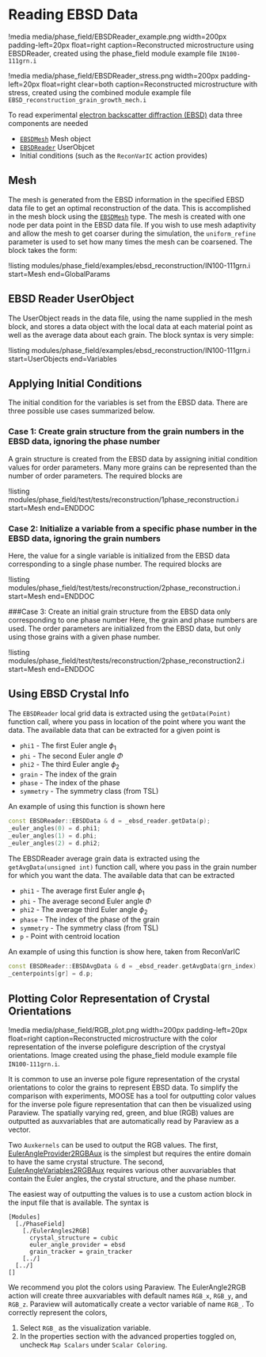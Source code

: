 # Reading EBSD Data

!media media/phase_field/EBSDReader_example.png width=200px padding-left=20px float=right caption=Reconstructed microstructure using EBSDReader, created using the phase_field module example file `IN100-111grn.i`

!media media/phase_field/EBSDReader_stress.png width=200px padding-left=20px float=right clear=both caption=Reconstructed microstructure with stress, created using the combined module example file `EBSD_reconstruction_grain_growth_mech.i`

<!--!slider max-width=75% left=220px
     media/phase_field/EBSDReader_example.png caption=Reconstructed microstructure using EBSDReader, created using the phase_field module example file `IN100-111grn.i`
     media/phase_field/EBSDReader_stress.png caption=Reconstructed microstructure with stress, created using the combined module example file `EBSD_reconstruction_grain_growth_mech.i`-->

To read experimental [electron backscatter diffraction (EBSD)](https://en.wikipedia.org/wiki/Electron_backscatter_diffraction)
data three components are needed

* [`EBSDMesh`](phase_field/EBSDMesh.md) Mesh object
* [`EBSDReader`](phase_field/EBSDReader.md) UserObjcet
* Initial conditions (such as the `ReconVarIC` action provides)

## Mesh

The mesh is generated from the EBSD information in the specified EBSD data file
to get an optimal reconstruction of the data. This is accomplished in the mesh
block using the [`EBSDMesh`](phase_field/EBSDMesh.md) type. The mesh is created
with one node per data point in the EBSD data file. If you wish to use mesh
adaptivity and allow the mesh to get coarser during the simulation, the
`uniform_refine` parameter is used to set how many times the mesh can be coarsened.
The block takes the form:

!listing modules/phase_field/examples/ebsd_reconstruction/IN100-111grn.i start=Mesh end=GlobalParams

## EBSD Reader UserObject

The UserObject reads in the data file, using the name supplied in the mesh block,
and stores a data object with the local data at each material point as well as the
average data about each grain. The block syntax is very simple:

!listing modules/phase_field/examples/ebsd_reconstruction/IN100-111grn.i start=UserObjects end=Variables

## Applying Initial Conditions

The initial condition for the variables is set from the EBSD data. There are three
possible use cases summarized below.

### Case 1: Create grain structure from the grain numbers in the EBSD data, ignoring the phase number

A grain structure is created from the EBSD data by assigning initial condition
values for order parameters. Many more grains can be represented than the number
of order parameters. The required blocks are

!listing modules/phase_field/test/tests/reconstruction/1phase_reconstruction.i start=Mesh end=ENDDOC

### Case 2: Initialize a variable from a specific phase number in the EBSD data, ignoring the grain numbers
Here, the value for a single variable is initialized from the EBSD data corresponding
to a single phase number. The required blocks are

!listing modules/phase_field/test/tests/reconstruction/2phase_reconstruction.i start=Mesh end=ENDDOC

###Case 3: Create an initial grain structure from the EBSD data only corresponding to one phase number
Here, the grain and phase numbers are used. The order parameters are initialized
from the EBSD data, but only using those grains with a given phase number.

!listing modules/phase_field/test/tests/reconstruction/2phase_reconstruction2.i start=Mesh end=ENDDOC

## Using EBSD Crystal Info

The `EBSDReader` local grid data is extracted using the `getData(Point)` function call,
where you pass in location of the point where you want the data. The available data
that can be extracted for a given point is

* `phi1` - The first Euler angle $\phi_1$
* `phi` - The second Euler angle $\Phi$
* `phi2` - The third Euler angle $\phi_2$
* `grain` - The index of the grain
* `phase` - The index of the phase
* `symmetry` - The symmetry class (from TSL)

An example of using this function is shown here

```cpp
const EBSDReader::EBSDData & d = _ebsd_reader.getData(p);
_euler_angles(0) = d.phi1;
_euler_angles(1) = d.phi;
_euler_angles(2) = d.phi2;
```

The EBSDReader average grain data is extracted using the `getAvgData(unsigned int)`
function call, where you pass in the grain number for which you want the data.
The available data that can be extracted

* `phi1` - The average first Euler angle $\phi_1$
* `phi` - The average second Euler angle $\Phi$
* `phi2` - The average third Euler angle $\phi_2$
* `phase` - The index of the phase of the grain
* `symmetry` - The symmetry class (from TSL)
* `p` - Point with centroid location

An example of using this function is show here, taken from ReconVarIC

```cpp
const EBSDReader::EBSDAvgData & d = _ebsd_reader.getAvgData(grn_index);
_centerpoints[gr] = d.p;
```

## Plotting Color Representation of Crystal Orientations

!media media/phase_field/RGB_plot.png width=200px padding-left=20px float=right caption=Reconstructed microstructure with the color representation of the inverse polefigure description of the crystyal orientations. Image created using the phase_field module example file `IN100-111grn.i`.

It is common to use an inverse pole figure representation of the crystal orientations
to color the grains to represent EBSD data. To simplify the comparison with experiments,
MOOSE has a tool for outputting color values for the inverse pole figure representation
that can then be visualized using Paraview. The spatially varying red, green, and
blue (RGB) values are outputted as auxvariables that are automatically read by
Paraview as a vector.

Two `Auxkernels` can be used to output the RGB values. The first,
[EulerAngleProvider2RGBAux](http://mooseframework.org/docs/doxygen/modules/classEulerAngleProvider2RGBAux.html)
is the simplest but requires the entire domain to have the same crystal structure. The second,
[EulerAngleVariables2RGBAux](http://mooseframework.org/docs/doxygen/modules/classEulerAngleVariables2RGBAux.html)
requires various other auxvariables that contain the Euler angles, the crystal structure,
and the phase number.

The easiest way of outputting the values is to use a custom action block in the
input file that is available. The syntax is

```text
[Modules]
  [./PhaseField]
    [./EulerAngles2RGB]
      crystal_structure = cubic
      euler_angle_provider = ebsd
      grain_tracker = grain_tracker
    [../]
  [../]
[]
```

We recommend you plot the colors using Paraview. The EulerAngle2RGB action will create three auxvariables with default names `RGB_x`, `RGB_y`, and `RGB_z`. Paraview will automatically create a vector variable of name `RGB_`. To correctly represent the colors,
1.  Select `RGB_` as the visualization variable.
2.  In the properties section with the advanced properties toggled on, uncheck `Map Scalars` under `Scalar Coloring`.
